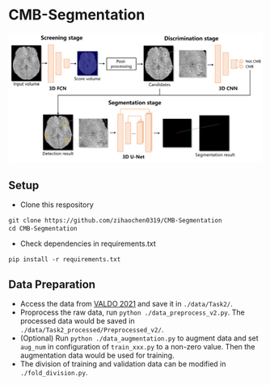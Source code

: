 # CMB-Segmentation
![Framework](./figure/framework_overall.png)

## Setup
* Clone this respository
```
git clone https://github.com/zihaochen0319/CMB-Segmentation
cd CMB-Segmentation
```
* Check dependencies in requirements.txt
```
pip install -r requirements.txt
```

## Data Preparation
* Access the data from [VALDO 2021](https://valdo.grand-challenge.org/Description/) and save it in ```./data/Task2/```.
* Proprocess the raw data, run ```python ./data_preprocess_v2.py```. The processed data would be saved in ```./data/Task2_processed/Preprocessed_v2/```.
* (Optional) Run ```python ./data_augmentation.py``` to augment data and set ```aug_num``` in configuration of ```train_xxx.py``` to a non-zero value. Then the augmentation data would be used for training.
* The division of training and validation data can be modified in ```./fold_division.py```.
